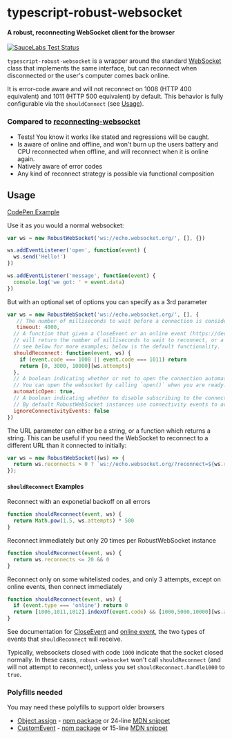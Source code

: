 # typescript-robust-websocket

#### A robust, reconnecting WebSocket client for the browser

[![SauceLabs Test Status](https://saucelabs.com/browser-matrix/robustwebsocket.svg)](https://saucelabs.com/u/robustwebsocket)

`typescript-robust-websocket` is a wrapper around the standard [WebSocket] class that implements the same interface, but can reconnect when disconnected or the user's computer comes back online.

It is error-code aware and will not reconnect on 1008 (HTTP 400 equivalent) and 1011 (HTTP 500 equivalent) by default. This behavior is fully configurable via the `shouldConnect` (see [Usage](https://github.com/nathanboktae/robust-websocket#usage)).

### Compared to [reconnecting-websocket](https://github.com/joewalnes/reconnecting-websocket)

- Tests! You know it works like stated and regressions will be caught.
- Is aware of online and offline, and won't burn up the users battery and CPU reconnected when offline, and will reconnect when it is online again.
- Natively aware of error codes
- Any kind of reconnect strategy is possible via functional composition

## Usage

[CodePen Example](https://codepen.io/nathanboktae/pen/RoLXmw)

Use it as you would a normal websocket:

```javascript
var ws = new RobustWebSocket('ws://echo.websocket.org/', [], {})

ws.addEventListener('open', function(event) {
  ws.send('Hello!')
})

ws.addEventListener('message', function(event) {
  console.log('we got: ' + event.data)
})
```

But with an optional set of options you can specify as a 3rd parameter

```javascript
var ws = new RobustWebSocket('ws://echo.websocket.org/', [], {
   // The number of milliseconds to wait before a connection is considered to have timed out. Defaults to 4 seconds.
   timeout: 4000,
  // A function that given a CloseEvent or an online event (https://developer.mozilla.org/en-US/docs/Online_and_offline_events) and the `RobustWebSocket`,
  // will return the number of milliseconds to wait to reconnect, or a non-Number to not reconnect.
  // see below for more examples; below is the default functionality.
  shouldReconnect: function(event, ws) {
    if (event.code === 1008 || event.code === 1011) return
    return [0, 3000, 10000][ws.attempts]
  },
  // A boolean indicating whether or not to open the connection automatically. Defaults to true, matching native [WebSocket] behavior.
  // You can open the websocket by calling `open()` when you are ready. You can close and re-open the RobustWebSocket instance as much as you wish.
  automaticOpen: true,
  // A boolean indicating whether to disable subscribing to the connectivity events provided by the browser.
  // By default RobustWebSocket instances use connectivity events to avoid triggering reconnection when the browser is offline. This flag is provided in the unlikely event of cases where this may not be desired.
  ignoreConnectivityEvents: false
})
```

The URL parameter can either be a string, or a function which returns a string. This can be useful if you need the WebSocket to reconnect to a different URL than it connected to initially:

```javascript
var ws = new RobustWebSocket((ws) => {
  return ws.reconnects > 0 ? `ws://echo.websocket.org/?reconnect=${ws.reconnects}` : `ws://echo.websocket.org/`
});
```

#### `shouldReconnect` Examples

Reconnect with an exponetial backoff on all errors
```javascript
function shouldReconnect(event, ws) {
  return Math.pow(1.5, ws.attempts) * 500
}
```

Reconnect immediately but only 20 times per RobustWebSocket instance
```javascript
function shouldReconnect(event, ws) {
  return ws.reconnects <= 20 && 0
}
```

Reconnect only on some whitelisted codes, and only 3 attempts, except on online events, then connect immediately
```javascript
function shouldReconnect(event, ws) {
  if (event.type === 'online') return 0
  return [1006,1011,1012].indexOf(event.code) && [1000,5000,10000][ws.attempts]
}
```

See documentation for [CloseEvent] and [online event](https://developer.mozilla.org/en-US/docs/Online_and_offline_events), the two types of events that `shouldReconnect` will receive.

Typically, websockets closed with code `1000` indicate that the socket
closed normally. In these cases, `robust-websocket` won't call
`shouldReconnect` (and will not attempt to reconnect), unless you set
`shouldReconnect.handle1000` to `true`.

### Polyfills needed

You may need these polyfills to support older browsers

- [Object.assign](http://kangax.github.io/compat-table/es6/#test-Object_static_methods_Object.assign) - [npm package](https://www.npmjs.com/package/object.assign) or 24-line [MDN snippet](https://developer.mozilla.org/en-US/docs/Web/JavaScript/Reference/Global_Objects/Object/assign)
- [CustomEvent](http://caniuse.com/#search=CustomEvent) - [npm package](https://www.npmjs.com/package/customevent-polyfill) or 15-line [MDN snippet](https://developer.mozilla.org/en-US/docs/Web/API/CustomEvent/CustomEvent)

[WebSocket]: https://developer.mozilla.org/en-US/docs/Web/API/WebSocket
[CloseEvent]: https://developer.mozilla.org/en-US/docs/Web/API/CloseEvent
